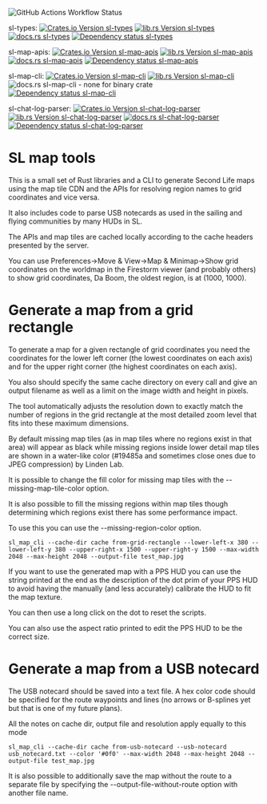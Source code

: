 ![GitHub Actions Workflow Status](https://img.shields.io/github/actions/workflow/status/taladar/sl-map-tools/github-release.yaml)

sl-types: [![Crates.io Version sl-types](https://img.shields.io/crates/v/sl-types)](https://crates.io/crates/sl-types) [![lib.rs Version sl-types](https://img.shields.io/crates/v/sl-types?label=lib.rs)](https://lib.rs/crates/sl-types)[![docs.rs sl-types](https://img.shields.io/docsrs/sl-types)](https://docs.rs/sl-types/latest/sl-types) [![Dependency status sl-types](https://deps.rs/crate/sl-types/latest/status.svg)](https://deps.rs/crate/sl-types/)

sl-map-apis: [![Crates.io Version sl-map-apis](https://img.shields.io/crates/v/sl-map-apis)](https://crates.io/crates/sl-map-apis) [![lib.rs Version sl-map-apis](https://img.shields.io/crates/v/sl-map-apis?label=lib.rs)](https://lib.rs/crates/sl-map-apis) [![docs.rs sl-map-apis](https://img.shields.io/docsrs/sl-map-apis)](https://docs.rs/sl-map-apis/latest/sl-map-apis) [![Dependency status sl-map-apis](https://deps.rs/crate/sl-map-apis/latest/status.svg)](https://deps.rs/crate/sl-map-apis/)

sl-map-cli: [![Crates.io Version sl-map-cli](https://img.shields.io/crates/v/sl-map-cli)](https://crates.io/crates/sl-map-cli) [![lib.rs Version sl-map-cli](https://img.shields.io/crates/v/sl-map-cli?label=lib.rs)](https://lib.rs/crates/sl-map-cli) ![docs.rs sl-map-cli - none for binary crate](https://img.shields.io/badge/docs.rs-none_for_binary_crate-lightgrey) [![Dependency status sl-map-cli](https://deps.rs/crate/sl-map-cli/latest/status.svg)](https://deps.rs/crate/sl-map-cli/)

sl-chat-log-parser: [![Crates.io Version sl-chat-log-parser](https://img.shields.io/crates/v/sl-chat-log-parser)](https://crates.io/crates/sl-chat-log-parser) [![lib.rs Version sl-chat-log-parser](https://img.shields.io/crates/v/sl-chat-log-parser?label=lib.rs)](https://lib.rs/crates/sl-chat-log-parser) [![docs.rs sl-chat-log-parser](https://img.shields.io/docsrs/sl-chat-log-parser)](https://docs.rs/sl-chat-log-parser/latest/sl-chat-log-parser) [![Dependency status sl-chat-log-parser](https://deps.rs/crate/sl-chat-log-parser/latest/status.svg)](https://deps.rs/crate/sl-chat-log-parser/)


# SL map tools

This is a small set of Rust libraries and a CLI to generate
Second Life maps using the map tile CDN and the APIs for
resolving region names to grid coordinates and vice versa.

It also includes code to parse USB notecards as used in the sailing
and flying communities by many HUDs in SL.

The APIs and map tiles are cached locally according to the cache headers
presented by the server.

You can use Preferences->Move & View->Map & Minimap->Show grid coordinates on
the worldmap in the Firestorm viewer (and probably others) to show grid
coordinates, Da Boom, the oldest region, is at (1000, 1000).

# Generate a map from a grid rectangle

To generate a map for a given rectangle of grid coordinates you need the
coordinates for the lower left corner (the lowest coordinates on each axis)
and for the upper right corner (the highest coordinates on each axis).

You also should specify the same cache directory on every call and give an
output filename as well as a limit on the image width and height in pixels.

The tool automatically adjusts the resolution down to exactly match the number
of regions in the grid rectangle at the most detailed zoom level that fits into
these maximum dimensions.

By default missing map tiles (as in map tiles where no regions exist in that
area) will appear as black while missing regions inside lower detail map tiles
are shown in a water-like color (#19485a and sometimes close ones due to
JPEG compression) by Linden Lab.

It is possible to change the fill color for missing map tiles with the
--missing-map-tile-color option.

It is also possible to fill the missing regions within map tiles though
determining which regions exist there has some performance impact.

To use this you can use the  --missing-region-color option.


```
sl_map_cli --cache-dir cache from-grid-rectangle --lower-left-x 380 --lower-left-y 380 --upper-right-x 1500 --upper-right-y 1500 --max-width 2048 --max-height 2048 --output-file test_map.jpg
```

If you want to use the generated map with a PPS HUD you can use the string
printed at the end as the description of the dot prim of your PPS HUD to avoid
having the manually (and less accurately) calibrate the HUD to fit
the map texture.

You can then use a long click on the dot to reset the scripts.

You can also use the aspect ratio printed to edit the PPS HUD to be the correct
size.

# Generate a map from a USB notecard

The USB notecard should be saved into a text file. A hex color code
should be specified for the route waypoints and lines (no arrows or
B-splines yet but that is one of my future plans).

All the notes on cache dir, output file and resolution apply equally to this
mode


```
sl_map_cli --cache-dir cache from-usb-notecard --usb-notecard usb_notecard.txt --color '#0f0' --max-width 2048 --max-height 2048 --output-file test_map.jpg
```

It is also possible to additionally save the map without the route to a separate file by specifying the --output-file-without-route option with another file name.
